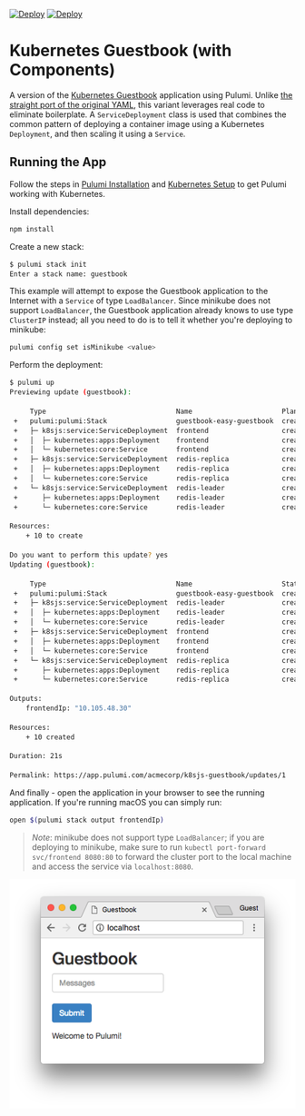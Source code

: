 [![Deploy](../.buttons/deploy-with-pulumi-dark.svg)](https://app.pulumi.com/new?template=https://github.com/pulumi/examples/blob/master/kubernetes-ts-guestbook/components/README.md#gh-light-mode-only)
[![Deploy](../.buttons/deploy-with-pulumi-light.svg)](https://app.pulumi.com/new?template=https://github.com/pulumi/examples/blob/master/kubernetes-ts-guestbook/components/README.md#gh-dark-mode-only)

# Kubernetes Guestbook (with Components)

A version of the [Kubernetes Guestbook](https://kubernetes.io/docs/tutorials/stateless-application/guestbook/)
application using Pulumi. Unlike [the straight port of the original YAML](../simple), this variant
leverages real code to eliminate boilerplate. A `ServiceDeployment` class is used that combines the common pattern
of deploying a container image using a Kubernetes `Deployment`, and then scaling it using a `Service`.

## Running the App

Follow the steps in [Pulumi Installation](https://www.pulumi.com/docs/get-started/install/) and [Kubernetes Setup](https://www.pulumi.com/docs/intro/cloud-providers/kubernetes/setup/) to get Pulumi working with Kubernetes.

Install dependencies:

```sh
npm install
```

Create a new stack:

```sh
$ pulumi stack init
Enter a stack name: guestbook
```

This example will attempt to expose the Guestbook application to the Internet with a `Service` of
type `LoadBalancer`. Since minikube does not support `LoadBalancer`, the Guestbook application
already knows to use type `ClusterIP` instead; all you need to do is to tell it whether you're
deploying to minikube:

```sh
pulumi config set isMinikube <value>
```

Perform the deployment:

```sh
$ pulumi up
Previewing update (guestbook):

     Type                                Name                      Plan
 +   pulumi:pulumi:Stack                 guestbook-easy-guestbook  create
 +   ├─ k8sjs:service:ServiceDeployment  frontend                  create
 +   │  ├─ kubernetes:apps:Deployment    frontend                  create
 +   │  └─ kubernetes:core:Service       frontend                  create
 +   ├─ k8sjs:service:ServiceDeployment  redis-replica             create
 +   │  ├─ kubernetes:apps:Deployment    redis-replica             create
 +   │  └─ kubernetes:core:Service       redis-replica             create
 +   └─ k8sjs:service:ServiceDeployment  redis-leader              create
 +      ├─ kubernetes:apps:Deployment    redis-leader              create
 +      └─ kubernetes:core:Service       redis-leader              create

Resources:
    + 10 to create

Do you want to perform this update? yes
Updating (guestbook):

     Type                                Name                      Status
 +   pulumi:pulumi:Stack                 guestbook-easy-guestbook  created
 +   ├─ k8sjs:service:ServiceDeployment  redis-leader              created
 +   │  ├─ kubernetes:apps:Deployment    redis-leader              created
 +   │  └─ kubernetes:core:Service       redis-leader              created
 +   ├─ k8sjs:service:ServiceDeployment  frontend                  created
 +   │  ├─ kubernetes:apps:Deployment    frontend                  created
 +   │  └─ kubernetes:core:Service       frontend                  created
 +   └─ k8sjs:service:ServiceDeployment  redis-replica             created
 +      ├─ kubernetes:apps:Deployment    redis-replica             created
 +      └─ kubernetes:core:Service       redis-replica             created

Outputs:
    frontendIp: "10.105.48.30"

Resources:
    + 10 created

Duration: 21s

Permalink: https://app.pulumi.com/acmecorp/k8sjs-guestbook/updates/1
```

And finally - open the application in your browser to see the running application. If you're running
macOS you can simply run:

```sh
open $(pulumi stack output frontendIp)
```

> _Note_: minikube does not support type `LoadBalancer`; if you are deploying to minikube, make sure
> to run `kubectl port-forward svc/frontend 8080:80` to forward the cluster port to the local
> machine and access the service via `localhost:8080`.

![Guestbook in browser](./imgs/guestbook.png)
